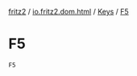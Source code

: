 [fritz2](../../index.md) / [io.fritz2.dom.html](../index.md) / [Keys](index.md) / [F5](./-f5.md)

# F5

`F5`